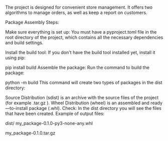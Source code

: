 The project is designed for convenient store management.
It offers two algorithms to manage orders, as well as keep a report on customers.

Package Assembly Steps:

Make sure everything is set up: You must have a pyproject.toml file in the root directory of the project, which contains all the necessary dependencies and build settings.

Install the build tool: If you don't have the build tool installed yet, install it using pip:

pip install build
Assemble the package: Run the command to build the package:

python -m build
This command will create two types of packages in the dist directory:

Source Distribution (sdist) is an archive with the source files of the project (for example .tar.gz ).
Wheel Distribution (wheel) is an assembled and ready—to-install package (.whl).
Check: In the dist directory you will see the files that have been created. Example of output files:

dist/
 my_package-0.1.0-py3-none-any.whl

 my_package-0.1.0.tar.gz